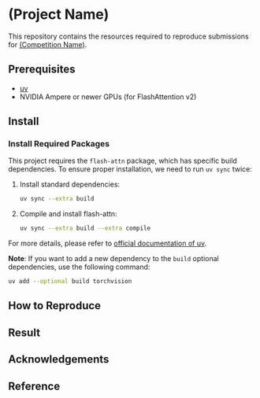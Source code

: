# (Project Name)

This repository contains the resources required to reproduce submissions for [(Competition Name)]().

## Prerequisites

- [uv](https://docs.astral.sh/uv/concepts/tools/)
- NVIDIA Ampere or newer GPUs (for FlashAttention v2)

## Install

### Install Required Packages

This project requires the `flash-attn` package, which has specific build dependencies.
To ensure proper installation, we need to run `uv sync` twice:

1. Install standard dependencies:
    ```bash
    uv sync --extra build
    ```
2. Compile and install flash-attn:
    ```bash
    uv sync --extra build --extra compile
    ```

For more details, please refer to [official documentation of uv](https://docs.astral.sh/uv/concepts/projects/config/#build-isolation).

**Note**: If you want to add a new dependency to the `build` optional dependencies, use the following command:
```bash
uv add --optional build torchvision
```

## How to Reproduce

## Result

## Acknowledgements

## Reference
